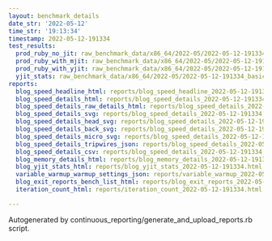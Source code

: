 ```yaml
---
layout: benchmark_details
date_str: '2022-05-12'
time_str: '19:13:34'
timestamp: 2022-05-12-191334
test_results:
  prod_ruby_no_jit: raw_benchmark_data/x86_64/2022-05/2022-05-12-191334_basic_benchmark_prod_ruby_no_jit.json
  prod_ruby_with_mjit: raw_benchmark_data/x86_64/2022-05/2022-05-12-191334_basic_benchmark_prod_ruby_with_mjit.json
  prod_ruby_with_yjit: raw_benchmark_data/x86_64/2022-05/2022-05-12-191334_basic_benchmark_prod_ruby_with_yjit.json
  yjit_stats: raw_benchmark_data/x86_64/2022-05/2022-05-12-191334_basic_benchmark_yjit_stats.json
reports:
  blog_speed_headline_html: reports/blog_speed_headline_2022-05-12-191334.html
  blog_speed_details_html: reports/blog_speed_details_2022-05-12-191334.html
  blog_speed_details_raw_details_html: reports/blog_speed_details_2022-05-12-191334.raw_details.html
  blog_speed_details_svg: reports/blog_speed_details_2022-05-12-191334.svg
  blog_speed_details_head_svg: reports/blog_speed_details_2022-05-12-191334.head.svg
  blog_speed_details_back_svg: reports/blog_speed_details_2022-05-12-191334.back.svg
  blog_speed_details_micro_svg: reports/blog_speed_details_2022-05-12-191334.micro.svg
  blog_speed_details_tripwires_json: reports/blog_speed_details_2022-05-12-191334.tripwires.json
  blog_speed_details_csv: reports/blog_speed_details_2022-05-12-191334.csv
  blog_memory_details_html: reports/blog_memory_details_2022-05-12-191334.html
  blog_yjit_stats_html: reports/blog_yjit_stats_2022-05-12-191334.html
  variable_warmup_warmup_settings_json: reports/variable_warmup_2022-05-12-191334.warmup_settings.json
  blog_exit_reports_bench_list_html: reports/blog_exit_reports_2022-05-12-191334.bench_list.html
  iteration_count_html: reports/iteration_count_2022-05-12-191334.html

---
```

Autogenerated by continuous_reporting/generate_and_upload_reports.rb script.
